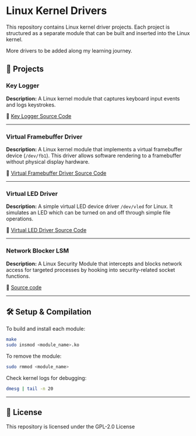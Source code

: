 # Linux Kernel Drivers

This repository contains Linux kernel driver projects. Each project is structured as a separate module that can be built and inserted into the Linux kernel.

More drivers to be added along my learning journey. 

## 📂 Projects

### Key Logger
**Description:**
A Linux kernel module that captures keyboard input events and logs keystrokes.

🔗 [Key Logger Source Code](./kernel_keylogger/)

---

### Virtual Framebuffer Driver
**Description:**
A Linux kernel module that implements a virtual framebuffer device (`/dev/fb1`). This driver allows software rendering to a framebuffer without physical display hardware.

🔗 [Virtual Framebuffer Driver Source Code](./virtual_framebuffer/)

---

### Virtual LED Driver
**Description:**
A simple virtual LED device driver `/dev/vled` for Linux. It simulates an LED which can be turned on and off through simple file operations.

🔗 [Virtual LED Driver Source Code](./virtual-led/)

---

### Network Blocker LSM
**Description:**
A Linux Security Module that intercepts and blocks network access for targeted processes by hooking into security-related socket functions.

🔗 [Source code](./network-blocker/)

---

## 🛠️ Setup & Compilation
To build and install each module:
```bash
make
sudo insmod <module_name>.ko
```
To remove the module:
```bash
sudo rmmod <module_name>
```
Check kernel logs for debugging:
```bash
dmesg | tail -n 20
```

---

## 📜 License
This repository is licensed under the GPL-2.0 License
